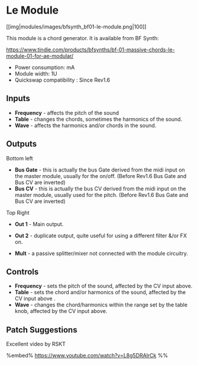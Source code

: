 # Le Module

[[img|modules/images/bfsynth_bf01-le-module.png|100]]

This module is a chord generator. It is available from BF Synth:

https://www.tindie.com/products/bfsynths/bf-01-massive-chords-le-module-01-for-ae-modular/

* Power consumption:  mA
* Module width: 1U
* Quickswap compatibility : Since Rev1.6

## Inputs

* **Frequency** - affects the pitch of the sound
* **Table** - changes the chords, sometimes the harmonics of the sound.
* **Wave** -  affects the harmonics and/or chords in the sound.

## Outputs

Bottom left
* **Bus Gate** - this is actually the bus Gate derived from the midi input on the master module, usually for the on/off. (Before Rev1.6 Bus Gate and Bus CV are inverted)
* **Bus CV** - this is actually the bus CV derived from the midi input on the master module, usually used for the pitch. (Before Rev1.6 Bus Gate and Bus CV are inverted)

Top Right
* **Out 1** - Main output.
* **Out 2** - duplicate output, quite useful for using a different filter &/or FX on. 

* **Mult** - a passive splitter/mixer not connected with the module circuitry.

## Controls

* **Frequency** - sets the pitch of the sound, affected by the CV input above.
* **Table** - sets the chord and/or harmonics of the sound, affected by the CV input above .
* **Wave** - changes the chord/harmonics within the range set by the table knob, affected by the CV input above.

## Patch Suggestions

Excellent video by RSKT

%embed% https://www.youtube.com/watch?v=L8g5DRAlrCk %%
